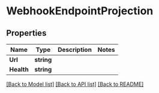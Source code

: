 # WebhookEndpointProjection

## Properties

Name | Type | Description | Notes
------------ | ------------- | ------------- | -------------
**Url** | **string** |  | 
**Health** | **string** |  | 

[[Back to Model list]](../README#documentation-for-models) [[Back to API list]](../README#documentation-for-api-endpoints) [[Back to README]](../README)


